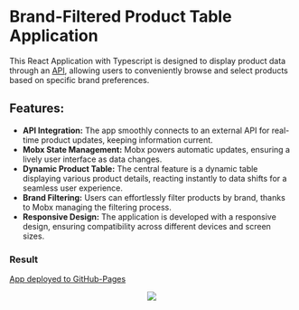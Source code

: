 # Brand-Filtered Product Table Application

This React Application with Typescript is designed to display product data through an <a href='https://dummyjson.com/docs/products'>API</a>, allowing users to conveniently browse and select products based on specific brand preferences. 

## Features:
<ul>
<li><b>API Integration:</b>
The app smoothly connects to an external API for real-time product updates, keeping information current.
</li>
<li><b>Mobx State Management:</b>
Mobx powers automatic updates, ensuring a lively user interface as data changes.
</li>
<li><b>Dynamic Product Table:</b>
The central feature is a dynamic table displaying various product details, reacting instantly to data shifts for a seamless user experience.
</li>
<li><b>Brand Filtering:</b>
Users can effortlessly filter products by brand, thanks to Mobx managing the filtering process. 
</li>
<li><b>Responsive Design:</b>
The application is developed with a responsive design, ensuring compatibility across different devices and screen sizes. 
  </li>
</ul>

### Result
<a href='https://dinaradervel.github.io/marketplace/'>App deployed to GitHub-Pages</a>
<p align="center">
  <a href="https://skillicons.dev">
    <img src="https://skillicons.dev/icons?i=react,ts,html,scss" />
  </a>
</p>

